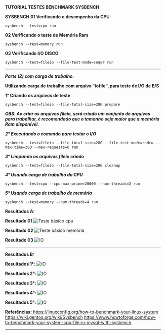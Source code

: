 **TUTORIAL TESTES BENCHMARK SYSBENCH**   

**SYSBENCH**
**01 Verificando o desempenho da CPU**

```
sysbench --test=cpu run
```

**02 Verificando o teste de Memória Ram**

```
sysbench --test=memory run
```

**03 Verificando I/O DISCO**

```
sysbench --test=fileio --file-test-mode=seqwr run

```

***

***Parte (2) com carga de trabalho.***

**Utilizando carga de trabalho com arquivo "iofile", para teste de I/O de E/S**

**1° Criando os arquivos de teste**
```
sysbench --test=fileio --file-total-size=28G prepare
```
***OBS. Ao criar os arquivos fileio, será criado um conjunto de arquivos para trabalhar, é recomendado que o tamanho seja maior que a memória Ram disponível.***

***2° Executando o comando para testar o I/O***

```
sysbench --test=fileio --file-total-size=28G --file-test-mode=rndrw --max-time=300 --max-requests=0 run
```

***3° Limpando os arquivos fileio criado***

```
sysbench --test=fileio --file-total-size=28G cleanup

```

***4° Usando carga de trabalho da CPU***

```
sysbench --test=cpu --cpu-max-prime=20000 --num-threads=2 run
```

***5° Usando carga de trabalho de memória***

```
sysbench --test=memory --num-threads=4 run
```

**Resultados A:**

**Resultado 01**
<img src="https://user-images.githubusercontent.com/51387190/121817916-955daf80-cc5a-11eb-8aa7-363f6e5571a4.png" alt="Teste básico cpu" title="01" />


**Resultado 02**
<img src="https://user-images.githubusercontent.com/51387190/121818187-11a4c280-cc5c-11eb-8527-5f11d02e32c3.png" alt="Teste básico memória" title="02" />

**Resultado 03**
<img src="https://user-images.githubusercontent.com/51387190/121818545-3863f880-cc5e-11eb-9863-37caaa962ef7.png" alt="IO" title="03" />

** **

**Resultados B:**

**Resultados 1°:**
<img src="https://user-images.githubusercontent.com/51387190/121818694-14ed7d80-cc5f-11eb-9cf1-f5622558cc80.png" alt="IO" title="1°" />

**Resultados 2°:**
<img src="https://user-images.githubusercontent.com/51387190/121818942-ce991e00-cc60-11eb-869a-96a660286a82.png" alt="IO" title="2°" />

**Resultados 3°:**
<img src="https://user-images.githubusercontent.com/51387190/121818964-f2f4fa80-cc60-11eb-82b6-ffcf42d0c339.png" alt="IO" title="3°" />

**Resultados 4°:**
<img src="https://user-images.githubusercontent.com/51387190/121819000-1a4bc780-cc61-11eb-964e-d80884821360.png" alt="IO" title="4°" />

**Resultados 5°:**
<img src="https://user-images.githubusercontent.com/51387190/121819018-3f403a80-cc61-11eb-87da-32c8f64002d9.png" alt="IO" title="5°" />


**Referências:**
https://linuxconfig.org/how-to-benchmark-your-linux-system
https://wiki.gentoo.org/wiki/Sysbench
https://www.howtoforge.com/how-to-benchmark-your-system-cpu-file-io-mysql-with-sysbench

** **





